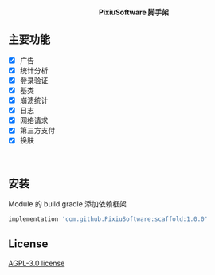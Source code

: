 <br>
<p align="center"><strong>PixiuSoftware 脚手架</strong></p>

## 主要功能

- [x] 广告
- [x] 统计分析
- [x] 登录验证
- [x] 基类
- [x] 崩溃统计
- [x] 日志
- [x] 网络请求
- [x] 第三方支付
- [x] 换肤

<br>

## 安装

Module 的 build.gradle 添加依赖框架

```groovy
implementation 'com.github.PixiuSoftware:scaffold:1.0.0'
```

## License

[AGPL-3.0 license](https://markdown.com.cn)
